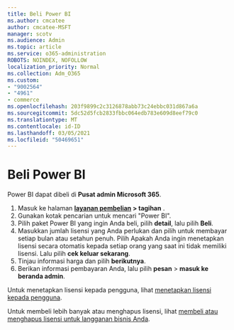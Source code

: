 ```yaml
---
title: Beli Power BI
ms.author: cmcatee
author: cmcatee-MSFT
manager: scotv
ms.audience: Admin
ms.topic: article
ms.service: o365-administration
ROBOTS: NOINDEX, NOFOLLOW
localization_priority: Normal
ms.collection: Adm_O365
ms.custom:
- "9002564"
- "4961"
- commerce
ms.openlocfilehash: 203f9899c2c3126878abb73c24ebbc031d867a6a
ms.sourcegitcommit: 5dc52d5fcb2833fbbc064edb783e609d8eef79c0
ms.translationtype: MT
ms.contentlocale: id-ID
ms.lasthandoff: 03/05/2021
ms.locfileid: "50469651"
---
```

# <a name="purchase-power-bi"></a>Beli Power BI

Power BI dapat dibeli di **Pusat admin Microsoft 365**.

1. Masuk ke halaman **[layanan pembelian](https://go.microsoft.com/fwlink/p/?linkid=868433) > tagihan** .
2. Gunakan kotak pencarian untuk mencari "Power BI".
3. Pilih paket Power BI yang ingin Anda beli, pilih **detail**, lalu pilih **Beli**.
4. Masukkan jumlah lisensi yang Anda perlukan dan pilih untuk membayar setiap bulan atau setahun penuh. Pilih Apakah Anda ingin menetapkan lisensi secara otomatis kepada setiap orang yang saat ini tidak memiliki lisensi. Lalu pilih **cek keluar sekarang**.
5. Tinjau informasi harga dan pilih **berikutnya**.
6. Berikan informasi pembayaran Anda, lalu pilih **pesan**  >  **masuk ke beranda admin**.

Untuk menetapkan lisensi kepada pengguna, lihat [menetapkan lisensi kepada pengguna](https://docs.microsoft.com/microsoft-365/admin/manage/assign-licenses-to-users).

Untuk membeli lebih banyak atau menghapus lisensi, lihat [membeli atau menghapus lisensi untuk langganan bisnis Anda](https://docs.microsoft.com/microsoft-365/commerce/licenses/buy-licenses).
